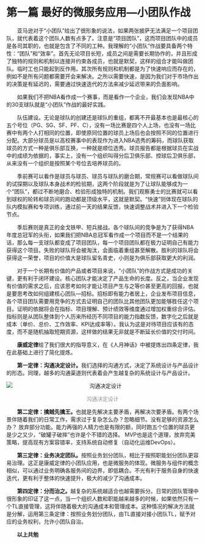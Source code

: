 # 第一篇	最好的微服务应用—小团队作战

<p style="text-indent:2em">亚马逊对于“小团队”给出了很形象的说法，如果两张披萨无法满足一个项目团队，就代表着这个团队人数有点多了。注意是“项目团队”，这而项目团队中的成员是各司其职的，也就是包含了不同的工种。我理解的“小团队”作战要具备两个特性：“团队”和“效率”。首先无论项目长短，成员之间是需要长期协作的，并且形成了独特的规则和机制以连接并约束各成员，也就是默契，这样的组合才能叫做团队。临时工也只能起到反作用。其次所有规则和机制都是为了快速响应而存在的，例如不是所有问题都需要开会来解决。之所以需要快速，是因为我们对于市场作出的决策是有延迟的，需要通过快速迭代的方法来减少延迟带来的负面影响。</p>

<p style="text-indent:2em">如果我们不把NBA看作成一个赛事，而是看作一个企业，我们会发现NBA中的30支球队就是“小团队”作战的最好实践。</p>

<p style="text-indent:2em">队伍建设。无论是球队的创建还是球队的重组，都离不开最基本也是最核心的五个号位（PG、SG、SF、PF、C），没有一场比赛是四个人上场，也没有一场比赛中有两个人打相同的位置，即使原同位置的球员上场后也会按照不同的位置进行分配。大部分球员是以高校赛事中的表现作为进入NBA选秀的筹码，而球队获取球员的方式一种是俱乐部互换，一种就是顺位选秀。球员报告都是根据球员在实战中的成绩为依据的，事实上，没有一个组织叫得分后卫俱乐部、控球后卫俱乐部，从来没有一个组织是按照某个号位去培养球员的。</p>

<p style="text-indent:2em">季前赛可以看作是球员与球员、球员与球队的磨合期，常规赛可以看做球队间的试探期以及球队本身战术的检验期，这两个阶段就是为了让球队能够成为一个“团队”，都过不断地磨合、检验形成独特的机制。我们观察勇士的比赛就可以看到球权的轮转和球员间的跑动都是顶级水平，这就是默契。“快速”则体现在球队的队内模拟赛和专项训练，通过前一天的结果反馈，快速调整战术并进入下一个检验节点。</p>

<p style="text-indent:2em">季后赛则是真正的金戈铁甲、短兵接战。各个球队间的竞争是为了获得NBA年度总冠军的头衔，如果我们把NBA总冠军看作成一个项目而不是一个结果的话，那么每一支球队都变成了项目团队，每一个项目团队都在极力证明自己有能力获得这个项目。失败的球队将会被淘汰，会面临着重组甚至解散。胜利的球队将会获得这一荣誉，项目的价值大是球队留名青史，小则是为俱乐部获取更大的利润。</p>

<p style="text-indent:2em">对于一个长期有价值的产品或者项目来说，“小团队”的作战方式是成功的关键，更有利于闭环建设。核心团队才能决定了产品生命的长度。反之，当企业发现有价值的需求之后，应该思考如何才能让项目产生与之等价甚至更高的回报，也就是要思考改如何组建核心团队—招标。招标即有能力者居上，企业发布项目信息，各个项目团队需要用竞争的方式去证明自己的团队比其他团队更加能够胜任这个项目。证明的依据将会在指标、项目理解、预计绩效等维度通过增加权重综合评估。指标则是从团队整体到个人历来所经历不同项目的能力指数反馈，数字化之后就是成本（单价、总价、工作效率、KPI达成率等）。我认为这是对待项目应该有的态度，而不是随机抽取短期资源，这样做的结果无非就是不断延长价值的交付时间。</p>

<p style="text-indent:2em"><b>康威定律</b>给了我们很大的指导意义，在《人月神话》中被提炼出四条定律，我在此基础上进行了简化提炼。</p>
<p style="text-indent:2em"><b>第一定律：沟通决定设计。</b>我们选择的沟通方式，决定了系统设计与产品设计的形态。同理，越多的沟通渠道则代表着会产生越复杂的系统设计与产品设计。</p>

<center><img src="https://user-images.githubusercontent.com/20765716/48111180-49b91d00-e28b-11e8-8cf5-5c581b0e80e2.png" style="display: table-cell; vertical-align: middle;text-align: center;" alt="沟通决定设计"></center>
<p style="text-align: center; color: #949494;font-size: 14px;">沟通决定设计</p>

<p style="text-indent:2em"><b>第二定律：擒贼先擒王。</b>也就是先解决主要矛盾，再解决次要矛盾。有两个场景伴随着我们的日常工作，需求过于复杂怎么办？忽略细节。没有足够的资源怎么办？ 放弃部分功能。能力再强的人精力也是有限的额，同时跑五个位置的球员更是少之又少，“破罐子破摔”也许是个不错的选择。 MVP也是这个道理，放弃完美策略，提高现有方案容错率，支持系统自动修复（自动化运维DevOps）。</p>

<p style="text-indent:2em"><b>第三定律：业务决定团队。</b>按照业务划分团队，相比于按照职能划分团队更容易治理。这正是康威定律的小团队应用，也是微服务的体现。微服务与组件的概念相似，可以通过业务明确各服务间的边界，即低耦合。不光有利于服务自身的快速迭代，更有利于整体的快速提升，极大的减少了沟通成本。</p>

<p style="text-indent:2em"><b>第四定律：分而治之。</b>越复杂的系统越适合也越需要拆分。日常的团队管理中很形象的印证了这一点，当一个组织人数和职能越来越多的时候，如果依然只有一个TL直接管理，这将伴随着极大的沟通成本和管理成本。这种情况的解决方法就是分解，运用第三条定律：按照业务划分团队，由TL直接对接小团队TL，赋予对应的业务权利，允许小团队自治。</p> 


<p style="text-indent:2em"><b>以上共勉</b></p>